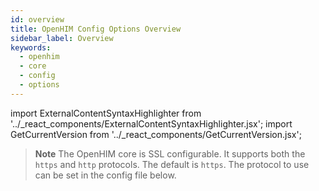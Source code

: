 ```yaml
---
id: overview
title: OpenHIM Config Options Overview
sidebar_label: Overview
keywords:
  - openhim
  - core
  - config
  - options
---
```


import ExternalContentSyntaxHighlighter from '../_react_components/ExternalContentSyntaxHighlighter.jsx';
import GetCurrentVersion from '../_react_components/GetCurrentVersion.jsx';

>**Note** The OpenHIM core is SSL configurable. It supports both the `https` and `http` protocols. The default is `https`. The protocol to use can be set in the config file below.

<GetCurrentVersion>
  <ExternalContentSyntaxHighlighter
    url="https://raw.githubusercontent.com/jembi/openhim-core-js/master/config/config.md"
    language="json"
  />
</GetCurrentVersion>
